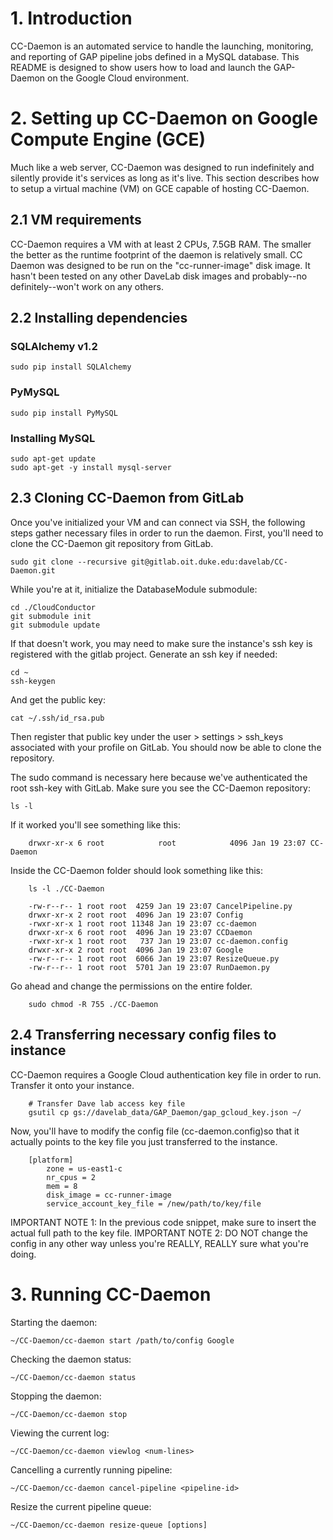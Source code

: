 # 1. Introduction

CC-Daemon is an automated service to handle the launching, monitoring, and reporting of GAP pipeline jobs defined in a MySQL database. This README is designed to show users how to load and launch the GAP-Daemon on the Google Cloud environment. 

# 2. Setting up CC-Daemon on Google Compute Engine (GCE)
Much like a web server, CC-Daemon was designed to run indefinitely and silently provide it's services as long as it's live. This section describes how to setup a virtual machine (VM) on GCE capable of hosting CC-Daemon.

## 2.1 VM requirements
CC-Daemon requires a VM with at least 2 CPUs, 7.5GB RAM. The smaller the better as the runtime footprint of the daemon is relatively small. CC Daemon was designed to be run on the "cc-runner-image" disk image. It hasn't been tested on any other DaveLab disk images and probably--no definitely--won't work on any others.

## 2.2 Installing dependencies
### SQLAlchemy v1.2
	
    sudo pip install SQLAlchemy

### PyMySQL

	sudo pip install PyMySQL

### Installing MySQL

	sudo apt-get update
    sudo apt-get -y install mysql-server
    

## 2.3 Cloning CC-Daemon from GitLab
Once you've initialized your VM and can connect via SSH, the following steps gather necessary files in order to run the daemon. First, you'll need to clone the CC-Daemon git repository from GitLab. 

	sudo git clone --recursive git@gitlab.oit.duke.edu:davelab/CC-Daemon.git
	
While you're at it, initialize the DatabaseModule submodule:

    cd ./CloudConductor
    git submodule init
    git submodule update

If that doesn't work, you may need to make sure the instance's ssh key is registered with the gitlab project. Generate an ssh key if needed:

    cd ~
    ssh-keygen
    
And get the public key:

    cat ~/.ssh/id_rsa.pub
     
Then register that public key under the user > settings > ssh_keys associated with your profile on GitLab.
You should now be able to clone the repository. 

The sudo command is necessary here because we've authenticated the root ssh-key with GitLab. Make sure you see the CC-Daemon repository:

	ls -l
If it worked you'll see something like this:     
		
        drwxr-xr-x 6 root            root            4096 Jan 19 23:07 CC-Daemon
Inside the CC-Daemon folder should look something like this:

		ls -l ./CC-Daemon
        
        -rw-r--r-- 1 root root  4259 Jan 19 23:07 CancelPipeline.py
		drwxr-xr-x 2 root root  4096 Jan 19 23:07 Config
		-rwxr-xr-x 1 root root 11348 Jan 19 23:07 cc-daemon
		drwxr-xr-x 6 root root  4096 Jan 19 23:07 CCDaemon
		-rwxr-xr-x 1 root root   737 Jan 19 23:07 cc-daemon.config
		drwxr-xr-x 2 root root  4096 Jan 19 23:07 Google
		-rw-r--r-- 1 root root  6066 Jan 19 23:07 ResizeQueue.py
		-rw-r--r-- 1 root root  5701 Jan 19 23:07 RunDaemon.py
Go ahead and change the permissions on the entire folder.

		sudo chmod -R 755 ./CC-Daemon
## 2.4 Transferring necessary config files to instance
CC-Daemon requires a Google Cloud authentication key file in order to run. Transfer it onto your instance. 

        # Transfer Dave lab access key file
        gsutil cp gs://davelab_data/GAP_Daemon/gap_gcloud_key.json ~/
 
 Now, you'll have to modify the config file (cc-daemon.config)so that it actually points to the key file you just transferred to the instance. 
 
 		[platform]
        	zone = us-east1-c
        	nr_cpus = 2
        	mem = 8
        	disk_image = cc-runner-image
        	service_account_key_file = /new/path/to/key/file
IMPORTANT NOTE 1: In the previous code snippet, make sure to insert the actual full path to the key file.
IMPORTANT NOTE 2: DO NOT change the config in any other way unless you're REALLY, REALLY sure what you're doing.


# 3. Running CC-Daemon

Starting the daemon:

	~/CC-Daemon/cc-daemon start /path/to/config Google

Checking the daemon status:

	~/CC-Daemon/cc-daemon status

Stopping the daemon:

	~/CC-Daemon/cc-daemon stop
    
Viewing the current log:

	~/CC-Daemon/cc-daemon viewlog <num-lines>
    
Cancelling a currently running pipeline:

	~/CC-Daemon/cc-daemon cancel-pipeline <pipeline-id>

Resize the current pipeline queue:

	~/CC-Daemon/cc-daemon resize-queue [options]
    